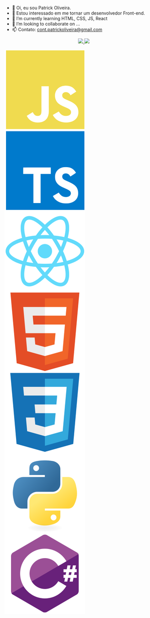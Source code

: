 - 👋 Oi, eu sou Patrick Oliveira.
- 👀 Estou interessado em me tornar um desenvolvedor Front-end.
- 🌱 I’m currently learning HTML, CSS, JS, React
- 💞️ I’m looking to collaborate on ...
- 📫 Contato: cont.patrickoliveira@gmail.com

<div align="center">
    <a href="https://github.com/dev-patrickoliveira", >
    <img altura="180em" src="https://github-readme-stats.vercel.app/api?username=dev-patrickoliveira&show_icons=true&theme=dark&include_all_commits=true&count_private=true"/>
    <img altura="180em" src="https://github-readme-stats.vercel.app/api/top-langs/?username=dev-patrickoliveira&layout=compact&langs_count=7&theme=dark"/>
</div>
<div style="display: inline_block"><br>
  <img align="center" alt="Patrick-Js" altura="3" largura="4" src="https://raw.githubusercontent.com/devicons/devicon/master/icons/javascript/javascript-plain.svg">
  <img align="center" alt="Patrick-Ts" altura="3" largura="4" src="https://raw.githubusercontent.com/devicons/devicon/master/icons/typescript/typescript-plain.svg">
  <img align="center" alt="Patrick-React" altura="3" largura="4" src="https://raw.githubusercontent.com/devicons/devicon/master/icons/react/react-original.svg">
  <img align="center" alt="Patrick-HTML" altura="3" largura="4" src="https://raw.githubusercontent.com/devicons/devicon/master/icons/html5/html5-original.svg">
  <img align="center" alt="Patrick-CSS" altura="30" largura="40" src="https://raw.githubusercontent.com/devicons/devicon/master/icons/css3/css3-original.svg">
  <img align="center" alt="Patrick-Python" altura="30" largura="40" src="https://raw.githubusercontent.com/devicons/devicon/master/icons/python/python-original.svg">
  <img align="center" alt="Patrick-Csharp" altura="30" largura="40" src="https://raw.githubusercontent.com/devicons/devicon/master/icons/csharp/csharp-original.svg">
</div>

##
